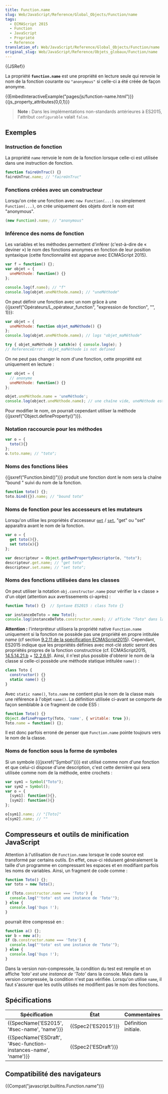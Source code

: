 ```yaml
---
title: Function.name
slug: Web/JavaScript/Reference/Global_Objects/Function/name
tags:
  - ECMAScript 2015
  - Function
  - JavaScript
  - Propriété
  - Reference
translation_of: Web/JavaScript/Reference/Global_Objects/Function/name
original_slug: Web/JavaScript/Reference/Objets_globaux/Function/name
---
```

{{JSRef}}

La propriété **`function.name`** est une propriété en lecture seule qui renvoie le nom de la fonction courante ou `"anonymous"` si celle-ci a été créée de façon anonyme.

{{EmbedInteractiveExample("pages/js/function-name.html")}}{{js_property_attributes(0,0,1)}}

> **Note :** Dans les implémentations non-standards antérieures à ES2015, l'attribut `configurable` valait `false`.

## Exemples

### Instruction de fonction

La propriété `name` renvoie le nom de la fonction lorsque celle-ci est utilisée dans une instruction de fonction.

```js
function faireUnTruc() {}
faireUnTruc.name; // "faireUnTruc"
```

### Fonctions créées avec un constructeur

Lorsqu'on crée une fonction avec `new Function(...)` ou simplement `Function(...)`, on crée uniquement des objets dont le nom est "anonymous".

```js
(new Function).name; // "anonymous"
```

### Inférence des noms de fonction

Les variables et les méthodes permettent d'inférer (c'est-à-dire de « deviner ») le nom des fonctions anonymes en fonction de leur position syntaxique (cette fonctionnalité est apparue avec ECMAScript 2015).

```js
var f = function() {};
var objet = {
  uneMéthode: function() {}
};

console.log(f.name); // "f"
console.log(objet.uneMéthode.name); // "uneMéthode"
```

On peut définir une fonction avec un nom grâce à une {{jsxref("Opérateurs/L_opérateur_function", "expression de fonction", "", 1)}}:

```js
var objet = {
  uneMéthode: function objet_maMéthode() {}
};
console.log(objet.uneMéthode.name); // logs "objet_maMéthode"

try { objet_maMéthode } catch(e) { console.log(e); }
// ReferenceError: objet_maMéthode is not defined
```

On ne peut pas changer le nom d'une fonction, cette propriété est uniquement en lecture :

```js
var objet = {
  // anonyme
  uneMéthode: function() {}
};

objet.uneMéthode.name = 'uneMéthode';
console.log(object.uneMéthode.name); // une chaîne vide, uneMéthode est anonyme
```

Pour modifier le nom, on pourrait cependant utiliser la méthode {{jsxref("Object.defineProperty()")}}.

### Notation raccourcie pour les méthodes

```js
var o = {
  toto(){}
};
o.toto.name; // "toto";
```

### Noms des fonctions liées

{{jsxref("Function.bind()")}} produit une fonction dont le nom sera la chaîne "bound " suivi du nom de la fonction.

```js
function toto() {};
toto.bind({}).name; // "bound toto"
```

### Noms de fonction pour les accesseurs et les mutateurs

Lorsqu'on utilise les propriétés d'accesseur [`get`](/fr/docs/Web/JavaScript/Reference/Fonctions/get) / [`set`](/fr/docs/Web/JavaScript/Reference/Fonctions/set), "get" ou "set" apparaîtra avant le nom de la fonction.

```js
var o = {
  get toto(){},
  set toto(x){}
};

var descripteur = Object.getOwnPropertyDescriptor(o, "toto");
descripteur.get.name; // "get toto"
descripteur.set.name; // "set toto";
```

### Noms des fonctions utilisées dans les classes

On peut utiliser la notation `obj.constructor.name` pour vérifier la « classe » d'un objet (attention aux avertissements ci-après) :

```js
function Toto() {}  // Syntaxe ES2015 : class Toto {}

var instanceDeToto = new Toto();
console.log(instanceDeToto.constructor.name); // affiche "Toto" dans la console
```

**Attention :** l'interpréteur utilisera la propriété native `Function.name` uniquement si la fonction ne possède pas une propriété en propre intitulée _name_ (cf section [9.2.11 de la spécification ECMAScript2015](https://www.ecma-international.org/ecma-262/6.0/#sec-setfunctionname)). Cependant, ES2015 indique que les propriétés définies avec mot-clé _static_ seront des propriétés propres de la fonction constructrice (cf. ECMAScript2015, [14.5.14.21.b](https://www.ecma-international.org/ecma-262/6.0/#sec-runtime-semantics-classdefinitionevaluation) + [12.2.6.9](https://www.ecma-international.org/ecma-262/6.0/#sec-object-initializer-runtime-semantics-propertydefinitionevaluation)). Ainsi, il n'est plus possible d'obtenir le nom de la classe si celle-ci possède une méthode statique intitulée `name()` :

```js
class Toto {
  constructor() {}
  static name() {}
}
```

Avec `static name()`, `Toto.name` ne contient plus le nom de la classe mais une référence à l'objet `name()`. La définition utilisée ci-avant se comporte de façon semblable à ce fragment de code ES5 :

```js
function Toto() {}
Object.defineProperty(Toto, 'name', { writable: true });
Toto.name = function() {};
```

Il est donc parfois erroné de penser que `Function.name` pointe toujours vers le nom de la classe.

### Noms de fonction sous la forme de symboles

Si un symbole ({{jsxref("Symbol")}}) est utilisé comme nom d'une fonction et que celui-ci dispose d'une description, c'est cette dernière qui sera utilisée comme nom de la méthode, entre crochets :

```js
var sym1 = Symbol("Toto");
var sym2 = Symbol();
var o = {
  [sym1]: function(){},
  [sym2]: function(){}
};

o[sym1].name; // "[Toto]"
o[sym2].name; // ""
```

## Compresseurs et outils de minification JavaScript

Attention à l'utilisation de `Function.name` lorsque le code source est transformé par certains outils. En effet, ceux-ci réduisent généralement la taille d'un programme en compressant les espaces et en modifiant parfois les noms de variables. Ainsi, un fragment de code comme :

```js
function Toto() {};
var toto = new Toto();

if (Toto.constructor.name === 'Toto') {
  console.log("'toto' est une instance de 'Toto'");
} else {
  console.log('Oups !');
}
```

pourrait être compressé en :

```js
function a() {};
var b = new a();
if (b.constructor.name === 'Toto') {
  console.log("'toto' est une instance de 'Toto'");
} else {
  console.log('Oups !');
}
```

Dans la version non-compressée, la condition du test est remplie et on affiche _'toto' est une instance de 'Toto'_ dans la console. Mais dans la version compressée, la condition n'est pas vérifiée. Lorsqu'on utilise `name`, il faut s'assurer que les outils utilisés ne modifient pas le nom des fonctions.

## Spécifications

| Spécification                                                                        | État                         | Commentaires         |
| ------------------------------------------------------------------------------------ | ---------------------------- | -------------------- |
| {{SpecName('ES2015', '#sec-name', 'name')}}                             | {{Spec2('ES2015')}}     | Définition initiale. |
| {{SpecName('ESDraft', '#sec-function-instances-name', 'name')}} | {{Spec2('ESDraft')}} |                      |

## Compatibilité des navigateurs

{{Compat("javascript.builtins.Function.name")}}
